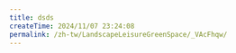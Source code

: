 ```yaml
---
title: dsds
createTime: 2024/11/07 23:24:08
permalink: /zh-tw/LandscapeLeisureGreenSpace/_VAcFhqw/
---
```

